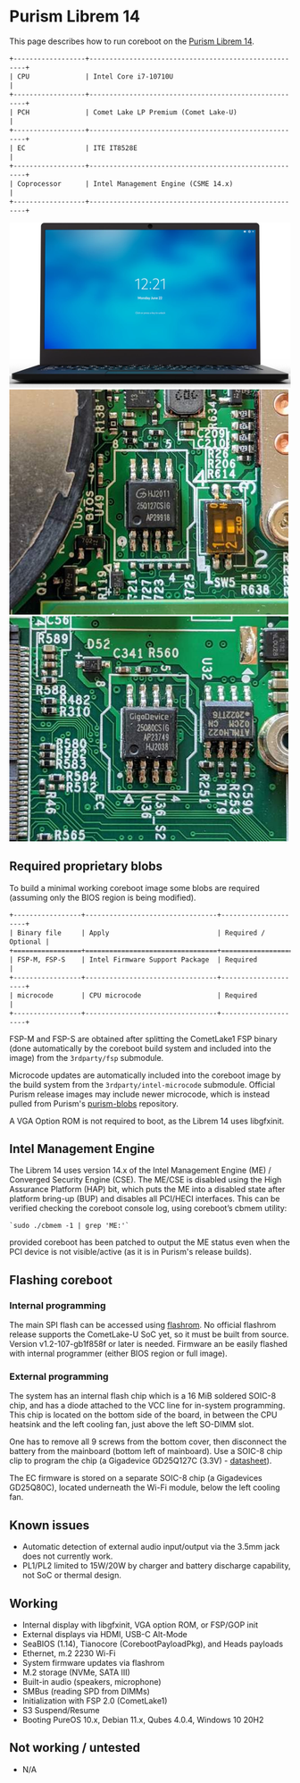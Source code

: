# Purism Librem 14

This page describes how to run coreboot on the [Purism Librem 14].

```eval_rst
+------------------+------------------------------------------------------+
| CPU              | Intel Core i7-10710U                                 |
+------------------+------------------------------------------------------+
| PCH              | Comet Lake LP Premium (Comet Lake-U)                 |
+------------------+------------------------------------------------------+
| EC               | ITE IT8528E                                          |
+------------------+------------------------------------------------------+
| Coprocessor      | Intel Management Engine (CSME 14.x)                  |
+------------------+------------------------------------------------------+
```

![](librem_14.webp)
![](librem_14_flash.jpg)
![](librem_14_ec_flash.jpg)

## Required proprietary blobs

To build a minimal working coreboot image some blobs are required (assuming
only the BIOS region is being modified).

```eval_rst
+-----------------+---------------------------------+---------------------+
| Binary file     | Apply                           | Required / Optional |
+=================+=================================+=====================+
| FSP-M, FSP-S    | Intel Firmware Support Package  | Required            |
+-----------------+---------------------------------+---------------------+
| microcode       | CPU microcode                   | Required            |
+-----------------+---------------------------------+---------------------+
```

FSP-M and FSP-S are obtained after splitting the CometLake1 FSP binary
(done automatically by the coreboot build system and included into the
image) from the `3rdparty/fsp` submodule.

Microcode updates are automatically included into the coreboot image by the
build system from the `3rdparty/intel-microcode` submodule. Official Purism
release images may include newer microcode, which is instead pulled from
Purism's [purism-blobs] repository.

A VGA Option ROM is not required to boot, as the Librem 14 uses libgfxinit.

## Intel Management Engine

The Librem 14 uses version 14.x of the Intel Management Engine (ME) /
Converged Security Engine (CSE). The ME/CSE is disabled using the High
Assurance Platform (HAP) bit, which puts the ME into a disabled state after
platform bring-up (BUP) and disables all PCI/HECI interfaces.
This can be verified checking the coreboot console log, using coreboot’s
cbmem utility:

    `sudo ./cbmem -1 | grep 'ME:'`

provided coreboot has been patched to output the ME status even when the
PCI device is not visible/active (as it is in Purism's release builds).

## Flashing coreboot

### Internal programming

The main SPI flash can be accessed using [flashrom]. No official flashrom
release supports the CometLake-U SoC yet, so it must be built from source.
Version v1.2-107-gb1f858f or later is needed. Firmware an be easily
flashed with internal programmer (either BIOS region or full image).

### External programming

The system has an internal flash chip which is a 16 MiB soldered SOIC-8
chip, and has a diode attached to the VCC line for in-system programming.
This chip is located on the bottom side of the board, in between the CPU
heatsink and the left cooling fan, just above the left SO-DIMM slot.

One has to remove all 9 screws from the bottom cover, then disconnect the
battery from the mainboard (bottom left of mainboard). Use a SOIC-8 chip
clip to program the chip (a Gigadevice GD25Q127C (3.3V) - [datasheet][GD25Q127C]).

The EC firmware is stored on a separate SOIC-8 chip (a Gigadevices GD25Q80C),
located underneath the Wi-Fi module, below the left cooling fan.

## Known issues

 * Automatic detection of external audio input/output via the 3.5mm jack
   does not currently work.
 * PL1/PL2 limited to 15W/20W by charger and battery discharge capability,
   not SoC or thermal design.

## Working

 * Internal display with libgfxinit, VGA option ROM, or FSP/GOP init
 * External displays via HDMI, USB-C Alt-Mode
 * SeaBIOS (1.14), Tianocore (CorebootPayloadPkg), and Heads payloads
 * Ethernet, m.2 2230 Wi-Fi
 * System firmware updates via flashrom
 * M.2 storage (NVMe, SATA III)
 * Built-in audio (speakers, microphone)
 * SMBus (reading SPD from DIMMs)
 * Initialization with FSP 2.0 (CometLake1)
 * S3 Suspend/Resume
 * Booting PureOS 10.x, Debian 11.x, Qubes 4.0.4, Windows 10 20H2

## Not working / untested

 * N/A


[Purism Librem 14]: https://puri.sm/products/librem-14/
[purism-blobs]: https://source.puri.sm/coreboot/purism-blobs
[GD25Q127C]: https://www.gigadevice.com/datasheet/gd25q127c/
[flashrom]: https://flashrom.org/Flashrom
